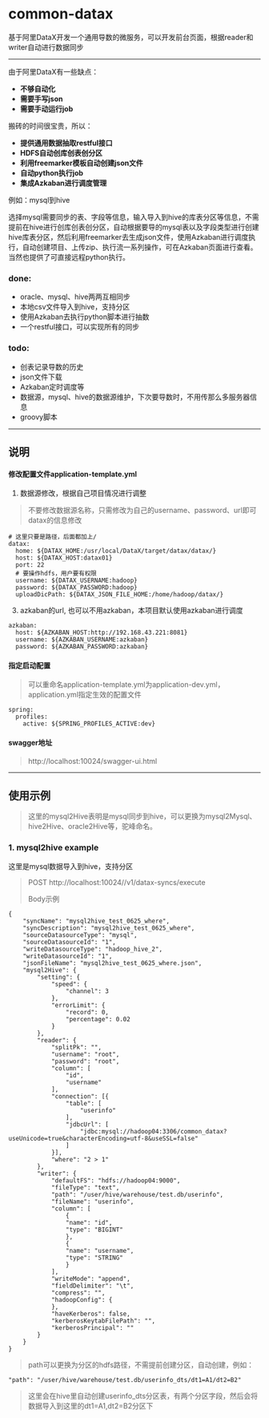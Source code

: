 # common-datax
基于阿里DataX开发一个通用导数的微服务，可以开发前台页面，根据reader和writer自动进行数据同步

---

由于阿里DataX有一些缺点：
- **不够自动化**
- **需要手写json**
- **需要手动运行job**

搬砖的时间很宝贵，所以：
- **提供通用数据抽取restful接口**
- **HDFS自动创库创表创分区**
- **利用freemarker模板自动创建json文件**
- **自动python执行job**
- **集成Azkaban进行调度管理**

例如：mysql到hive

选择mysql需要同步的表、字段等信息，输入导入到hive的库表分区等信息，不需提前在hive进行创库创表创分区，自动根据要导的mysql表以及字段类型进行创建hive库表分区，然后利用freemarker去生成json文件，使用Azkaban进行调度执行，自动创建项目、上传zip、执行流一系列操作，可在Azkaban页面进行查看。当然也提供了可直接远程python执行。

### done:
- oracle、mysql、hive两两互相同步
- 本地csv文件导入到hive，支持分区
- 使用Azkaban去执行python脚本进行抽数
- 一个restful接口，可以实现所有的同步

### todo:
- 创表记录导数的历史
- json文件下载
- Azkaban定时调度等
- 数据源，mysql、hive的数据源维护，下次要导数时，不用传那么多服务器信息
- groovy脚本
---

## 说明

#### 修改配置文件application-template.yml

1. 数据源修改，根据自己项目情况进行调整

> 不要修改数据源名称，只需修改为自己的username、password、url即可
 datax的信息修改
```
# 这里只要是路径，后面都加上/
datax:
  home: ${DATAX_HOME:/usr/local/DataX/target/datax/datax/}
  host: ${DATAX_HOST:datax01}
  port: 22
  # 要操作hdfs，用户要有权限
  username: ${DATAX_USERNAME:hadoop}
  password: ${DATAX_PASSWORD:hadoop}
  uploadDicPath: ${DATAX_JSON_FILE_HOME:/home/hadoop/datax/}
```
3. azkaban的url, 也可以不用azkaban，本项目默认使用azkaban进行调度
```
azkaban:
  host: ${AZKABAN_HOST:http://192.168.43.221:8081}
  username: ${AZKABAN_USERNAME:azkaban}
  password: ${AZKABAN_PASSWORD:azkaban}
```
#### 指定启动配置

> 可以重命名application-template.yml为application-dev.yml，application.yml指定生效的配置文件

```
spring:
  profiles:
    active: ${SPRING_PROFILES_ACTIVE:dev}
```
#### swagger地址
> http://localhost:10024/swagger-ui.html
---

## 使用示例

> 这里的mysql2Hive表明是mysql同步到hive，可以更换为mysql2Mysql、hive2Hive、oracle2Hive等，驼峰命名。

### 1. mysql2hive example
这里是mysql数据导入到hive，支持分区
>
> POST http://localhost:10024//v1/datax-syncs/execute
> 
> Body示例

```
{
	"syncName": "mysql2hive_test_0625_where",
	"syncDescription": "mysql2hive_test_0625_where",
	"sourceDatasourceType": "mysql",
	"sourceDatasourceId": "1",
	"writeDatasourceType": "hadoop_hive_2",
	"writeDatasourceId": "1",
	"jsonFileName": "mysql2hive_test_0625_where.json",
	"mysql2Hive": {
		"setting": {
			"speed": {
				"channel": 3
			},
			"errorLimit": {
				"record": 0,
				"percentage": 0.02
			}
		},
		"reader": {
			"splitPk": "",
			"username": "root",
            "password": "root",
			"column": [
				"id",
				"username"
			],
			"connection": [{
				"table": [
					"userinfo"
				],
				"jdbcUrl": [
					"jdbc:mysql://hadoop04:3306/common_datax?useUnicode=true&characterEncoding=utf-8&useSSL=false"
				]
			}],
			"where": "2 > 1"
		},
		"writer": {
            "defaultFS": "hdfs://hadoop04:9000",
            "fileType": "text",
            "path": "/user/hive/warehouse/test.db/userinfo",
            "fileName": "userinfo",
            "column": [
                {
                "name": "id",
                "type": "BIGINT"
                },
                {
                "name": "username",
                "type": "STRING"
                }
            ],
            "writeMode": "append",
            "fieldDelimiter": "\t",
            "compress": "",
            "hadoopConfig": {
            },
            "haveKerberos": false,
            "kerberosKeytabFilePath": "",
            "kerberosPrincipal": ""
		}
	}
}
```
> path可以更换为分区的hdfs路径，不需提前创建分区，自动创建，例如：

```
"path": "/user/hive/warehouse/test.db/userinfo_dts/dt1=A1/dt2=B2"
```
> 这里会在hive里自动创建userinfo_dts分区表，有两个分区字段，然后会将数据导入到这里的dt1=A1,dt2=B2分区下

